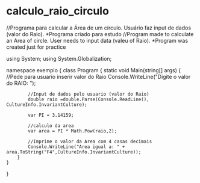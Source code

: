 # calculo_raio_circulo
//Programa para calcular a Área de um círculo. Usuário faz input de dados (valor do Raio). *Programa criado para estudo
//Program made to calculate an Area of circle. User needs to input data (valeu of Raio). *Program was created just for practice

using System;
using System.Globalization;

namespace exemplo
{
    class Program
    {
        static void Main(string[] args)
        {
            //Pede para usuario inserir valor do Raio
            Console.WriteLine("Digite o valor do RAIO: ");

            //Input de dados pelo usuario (valor do Raio)
            double raio =double.Parse(Console.ReadLine(), CultureInfo.InvariantCulture);

            var PI = 3.14159;

            //calculo da area
            var area = PI * Math.Pow(raio,2);

            //Imprime o valor da Area com 4 casas decimais
            Console.WriteLine("Area igual a: " + area.ToString("F4",CultureInfo.InvariantCulture));
        }
    }
}

